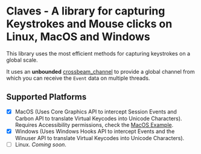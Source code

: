 # Claves - A library for capturing Keystrokes and Mouse clicks on Linux, MacOS and Windows

This library uses the most efficient methods for capturing keystrokes on a global scale. 

It uses an **unbounded** [crossbeam_channel](https://lib.rs/crossbeam_channel) to provide a global channel from which you can receive the `Event` data on multiple threads.

## Supported Platforms

- [x] MacOS (Uses Core Graphics API to intercept Session Events and Carbon API to translate Virtual Keycodes into Unicode Characters). Requires Accessibility permissions, check the [MacOS Example](examples/macos.rs).
- [x] Windows (Uses Windows Hooks API to intercept Events and the Winuser API to translate Virtual Keycodes into Unicode Characters).
- [ ] Linux. _Coming soon_.
